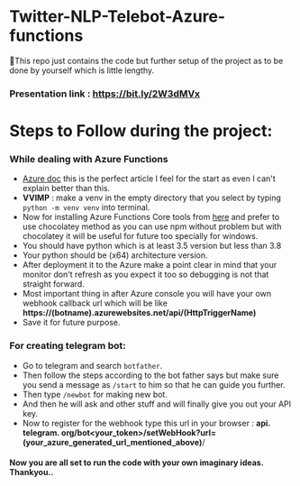 # Twitter-NLP-Telebot-Azure-functions
🎉This repo just contains the code but further setup of the project as to be done by yourself which is little lengthy.

### Presentation link : https://bit.ly/2W3dMVx​

# Steps to Follow during the project:

###  While dealing with Azure Functions
- [Azure doc](#%20Twitter-NLP-Telebot-Azure-functions%20%F0%9F%8E%89This%20project%20contains%20my%20Demo%20during%20MSP%20meet%20on%20Azure%20Functions%20%20###%20Presentation%20link%20:%20https://bit.ly/2W3dMVx%E2%80%8B%20%20#%20Steps%20to%20Follow%20during%20the%20project:%20-%20Azure%20doc%5Bhttps://docs.microsoft.com/en-us/azure/azure-functions/functions-create-first-function-vs-code?pivots=programming-language-python%5D) this is the perfect article I feel for the start as even I can't explain better than this.
- **VVIMP** : make a venv in the empty directory that you select by typing `python -m venv venv` into terminal.
- Now for installing Azure Functions Core tools from [here](https://github.com/Azure/azure-functions-core-tools) and prefer to use chocolatey method as you can use npm without problem but with chocolatey it will be useful for future too specially for windows.
- You should have python which is at least 3.5 version but less than 3.8
- Your python should be (x64) architecture version.
- After deployment it to the Azure make a point clear in mind that your monitor don't refresh as you expect it too so debugging is not that straight forward.
- Most important thing in after Azure console you will have your own webhook callback url which will be like **https://(botname).azurewebsites.net/api/(HttpTriggerName)**
- Save it for future purpose.

### For creating telegram bot:
- Go to telegram and search `botfather`.
- Then follow the steps according to the bot father says but make sure you send a message as `/start` to him so that he can guide you further.
- Then type `/newbot` for making new bot.
- And then he will ask and other stuff and will finally give you out your API key.
- Now to register for the webhook type this url in your browser : 
**api. telegram. org/bot<your_token>/setWebHook?url=(your_azure_generated_url_mentioned_above)**/

#### Now you are all set to run the code with your own imaginary ideas. Thankyou..



